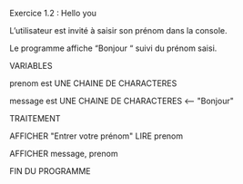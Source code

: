 Exercice 1.2 : Hello you

L’utilisateur est invité à saisir son prénom dans la console.

Le programme affiche “Bonjour “ suivi du prénom saisi.

VARIABLES

prenom est UNE CHAINE DE CHARACTERES

message est UNE CHAINE DE CHARACTERES <-- "Bonjour"

TRAITEMENT

AFFICHER "Entrer votre prénom"
LIRE prenom

AFFICHER message, prenom

FIN DU PROGRAMME